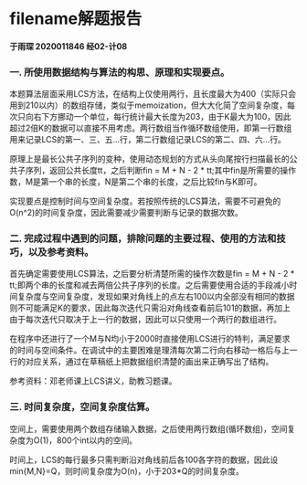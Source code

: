 # filename解题报告

#### 于雨琛  2020011846  经02-计08



### 一. 所使用数据结构与算法的构思、原理和实现要点。

本题算法层面采用LCS方法，在结构上仅使用两行，且长度最大为400（实际只会用到210以内）的数组存储，类似于memoization，但大大化简了空间复杂度，每次只向右下方挪动一个单位，每行统计最大长度为203，由于K最大为100，因此超过2倍K的数据可以直接不用考虑。两行数组当作循环数组使用，即第一行数组用来记录LCS的第一、三、五...行，第二行数组记录LCS的第二、四、六...行。

原理上是最长公共子序列的变种，使用动态规划的方式从头向尾按行扫描最长的公共子序列，返回公共长度tt，之后判断fin = M + N - 2 * tt;其中fin是所需要的操作数，M是第一个串的长度，N是第二个串的长度，之后比较fin与K即可。

实现要点是控制时间与空间复杂度。若按照传统的LCS算法，需要不可避免的O(n^2)的时间复杂度，因此需要减少需要判断与记录的数据次数。

### 二. 完成过程中遇到的问题，排除问题的主要过程、使用的方法和技巧，以及参考资料。

首先确定需要使用LCS算法，之后要分析清楚所需的操作次数是fin = M + N - 2 * tt;即两个串的长度和减去两倍公共子序列的长度。之后需要使用合适的手段减小时间复杂度与空间复杂度，发现如果对角线上的点左右100以内全部没有相同的数据则不可能满足K的要求，因此每次迭代只需沿对角线查看前后101的数据，再加上由于每次迭代只取决于上一行的数据，因此可以只使用一个两行的数组进行。

在程序中还进行了一个M与N均小于2000时直接使用LCS进行的特判，满足要求的时间与空间条件。在调试中的主要困难是理清每次第二行向右移动一格后与上一行的对应关系，通过在草稿纸上把数据组织清楚的画出来正确写出了结构。

参考资料：邓老师课上LCS讲义，助教习题课。

### 三. 时间复杂度，空间复杂度估算。

空间上，需要使用两个数组存储输入数据，之后使用两行数组(循环数组)，空间复杂度为O(1)，800个int以内的空间。

时间上，LCS的每行最多只需判断沿对角线前后各100各字符的数据，因此设min{M,N}=Q，则时间复杂度为O(n)，小于203*Q的时间复杂度。